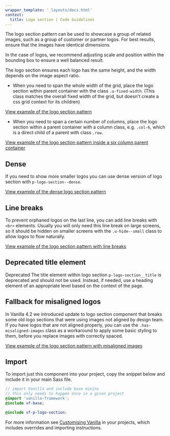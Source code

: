 ```yaml
---
wrapper_template: '_layouts/docs.html'
context:
  title: Logo section | Code Guidelines
---
```


The logo section pattern can be used to showcase a group of related images, such as a group of customer or partner logos.
For best results, ensure that the images have identical dimensions.

In the case of logos, we recommend adjusting scale and position within the bounding box to ensure a well balanced result.

The logo section ensures each logo has the same height, and the width depends on the image aspect ratio.

- When you need to span the whole width of the grid, place the logo section within parent container with the class `.u-fixed-width`. (This class matches the overall fixed width of the grid, but doesn't create a css grid context for its children)

<div class="embedded-example"><a href="/docs/examples/patterns/logo-section/logo-section/" class="js-example">
View example of the logo section pattern
</a></div>

- When you need to span a certain number of columns, place the logo section within a parent container with a column class, e.g. `.col-6`, which is a direct child of a parent with class `.row`.

<div class="embedded-example"><a href="/docs/examples/patterns/logo-section/logo-section-in-six-column-parent/" class="js-example">
View example of the logo section pattern inside a six column parent container
</a></div>

## Dense

If you need to show more smaller logos you can use dense version of logo section with `p-logo-section--dense`.

<div class="embedded-example"><a href="/docs/examples/patterns/logo-section/logo-section-dense/" class="js-example">
View example of the dense logo section pattern
</a></div>

## Line breaks

To prevent orphaned logos on the last line, you can add line breaks with `<br>` elements. Usually you will only need this line break on large screens, so it should be hidden on smaller screens with the `.u-hide--small` class to allow logos to flow naturally.

<div class="embedded-example"><a href="/docs/examples/patterns/logo-section/logo-section-line-breaks/" class="js-example">
View example of the logo section pattern with line breaks
</a></div>

## Deprecated title element

<span class="p-status-label--negative">Deprecated</span> The title element within logo section `p-logo-section__title` is deprecated and should not be used. Instead, if needed, use a heading element of an appropriate level based on the context of the page.

## Fallback for misaligned logos

In Vanilla 4.2 we introduced update to logo section component that breaks some old logo sections that were using images not aligned by design team. If you have logos that are not aligned properly, you can use the `.has-misaligned-images` class as a workaround to apply some basic styling to them, before you replace images with correctly spaced.

<div class="embedded-example"><a href="/docs/examples/patterns/logo-section/logo-section-fallback/" class="js-example">
View example of the logo section pattern with misaligned images
</a></div>

## Import

To import just this component into your project, copy the snippet below and include it in your main Sass file.

```scss
// import Vanilla and include base mixins
// this only needs to happen once in a given project
@import 'vanilla-framework';
@include vf-base;

@include vf-p-logo-section;
```

For more information see [Customising Vanilla](/docs/customising-vanilla/) in your projects, which includes overrides and importing instructions.
